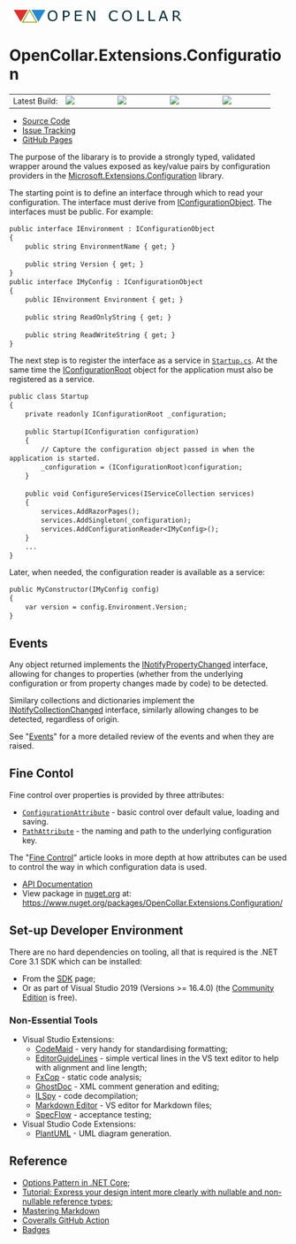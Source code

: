 ![Open Collar](./media/opencollar-logo-320x25x32.png) 
# OpenCollar.Extensions.Configuration

<table style="border-style: none; width: 100%;">
    <tr style="border-style: none;">
        <td style="width: 20%; border-style: none;">Latest Build:</td>
        <td style="width: 20%; border-style: none;"><a href="https://github.com/open-collar/OpenCollar.Extensions.Configuration/actions"><img src="https://img.shields.io/github/workflow/status/open-collar/OpenCollar.Extensions.Configuration/Build and Deploy"/></a></td>
        <td style="width: 20%; border-style: none;"><a href="https://coveralls.io/github/open-collar/OpenCollar.Extensions.Configuration?branch=master"><img src="https://coveralls.io/repos/github/open-collar/OpenCollar.Extensions.Configuration/badge.svg?branch=master"/></a></td>
        <td style="width: 20%; border-style: none;"><a href="https://www.nuget.org/packages/OpenCollar.Extensions.Configuration/"><img src="https://img.shields.io/nuget/vpre/OpenCollar.Extensions.Configuration?color=green"/></a></td>
        <td style="width: 20%; border-style: none;"><a href="https://open-collar.github.io/OpenCollar.Extensions.Configuration/articles/intro.html"><img src="https://img.shields.io/nuget/dt/OpenCollar.Extensions.Configuration?color=green"/></a></td>
    </tr>
</table>

 * [Source Code](https://github.com/open-collar/OpenCollar.Extensions.Configuration)
 * [Issue Tracking](https://github.com/open-collar/OpenCollar.Extensions.Configuration/issues)
 * [GitHub Pages](https://open-collar.github.io/OpenCollar.Extensions.Configuration/)

The purpose of the libarary is to provide a strongly typed, validated
wrapper around the values exposed as key/value pairs by configuration
providers in the 
[Microsoft.Extensions.Configuration](https://docs.microsoft.com/en-us/aspnet/core/fundamentals/configuration/?view=aspnetcore-3.1)
library.

The starting point is to define an interface through which to read your 
configuration.  The interface must derive from
[IConfigurationObject](/api/OpenCollar.Extensions.Configuration.IConfigurationObject.md).
The interfaces must be public.  For example:

```
public interface IEnvironment : IConfigurationObject
{
    public string EnvironmentName { get; }

    public string Version { get; }
}
public interface IMyConfig : IConfigurationObject
{
    public IEnvironment Environment { get; }

    public string ReadOnlyString { get; }

    public string ReadWriteString { get; }
}
```

The next step is to register the interface as a service in
[`Startup.cs`](https://docs.microsoft.com/en-us/aspnet/core/fundamentals/startup?view=aspnetcore-3.1).
At the same time the
[IConfigurationRoot](https://docs.microsoft.com/en-us/dotnet/api/microsoft.extensions.configuration.iconfigurationroot?view=dotnet-plat-ext-3.1)
object for the application must also be registered as a service.

```
public class Startup
{
    private readonly IConfigurationRoot _configuration;

    public Startup(IConfiguration configuration)
    {
        // Capture the configuration object passed in when the application is started.
        _configuration = (IConfigurationRoot)configuration;
    }

    public void ConfigureServices(IServiceCollection services)
    {
        services.AddRazorPages();
        services.AddSingleton(_configuration);
        services.AddConfigurationReader<IMyConfig>();
    }
    ...
}
```

Later, when needed, the configuration reader is available as a service:

```
public MyConstructor(IMyConfig config)
{
    var version = config.Environment.Version;
}
```

## Events

Any object returned implements the
[INotifyPropertyChanged](https://docs.microsoft.com/en-us/dotnet/api/system.componentmodel.inotifypropertychanged?view=netstandard-2.1)
interface, allowing for changes to properties (whether from the underlying
configuration or from property changes made by code) to be detected.

Similary collections and dictionaries implement the
[INotifyCollectionChanged](https://docs.microsoft.com/en-us/dotnet/api/system.collections.specialized.inotifycollectionchanged?view=netstandard-2.1)
interface, similarly allowing changes to be detected, regardless of origin.

See "[Events](https://open-collar.github.io/OpenCollar.Extensions.Configuration/usage/events.md)" for a more detailed review of the events and when they are raised.

## Fine Contol

Fine control over properties is provided by three attributes:

 * [`ConfigurationAttribute`](https://open-collar.github.io/OpenCollar.Extensions.Configuration/api/OpenCollar.Extensions.Configuration.ConfigurationAttribute.html) -
   basic control over default value, loading and saving.
 * [`PathAttribute`](https://open-collar.github.io/OpenCollar.Extensions.Configuration/api/OpenCollar.Extensions.Configuration.PathAttribute.html) -
   the naming and path to the underlying configuration key.

The "[Fine Control](https://open-collar.github.io/OpenCollar.Extensions.Configuration/usage/control.md)" article looks in more depth at how attributes can be used to 
control the way in which configuration data is used.

 * [API Documentation](https://open-collar.github.io/OpenCollar.Extensions.Configuration/)
 * View package in [nuget.org](https://nuget.org) at: https://www.nuget.org/packages/OpenCollar.Extensions.Configuration/

## Set-up Developer Environment

There are no hard dependencies on tooling, all that is required is the 
.NET Core 3.1 SDK which can be installed:

 * From the [SDK](https://dotnet.microsoft.com/download/dotnet-core/3.1) page;
 * Or as part of Visual Studio 2019 (Versions >= 16.4.0) (the
   [Community Edition](https://visualstudio.microsoft.com/vs/community/) is
   free).

### Non-Essential Tools

 * Visual Studio Extensions:
     * [CodeMaid](http://www.codemaid.net/) - very handy for standardising
       formatting;
     * [EditorGuideLines](https://marketplace.visualstudio.com/items?itemName=PaulHarrington.EditorGuidelines) -
       simple vertical lines in the VS text editor to help with alignment and line length;
     * [FxCop](https://docs.microsoft.com/en-us/visualstudio/code-quality/install-fxcop-analyzers?view=vs-2019#to-install-fxcop-analyzers-as-a-vsix) -
       static code analysis;
     * [GhostDoc](https://submain.com/products/ghostdoc.aspx) - XML comment
       generation and editing;
     * [ILSpy](https://marketplace.visualstudio.com/items?itemName=SharpDevelopTeam.ILSpy) -
       code decompilation;
     * [Markdown Editor](https://github.com/madskristensen/MarkdownEditor) -
       VS editor for Markdown files;
     * [SpecFlow](https://specflow.org/) - acceptance testing;
 * Visual Studio Code Extensions:
   * [PlantUML](https://marketplace.visualstudio.com/items?itemName=jebbs.plantuml) - UML diagram generation.

## Reference

 * [Options Pattern in .NET Core](https://codeburst.io/options-pattern-in-net-core-a50285aeb18d);
 * [Tutorial: Express your design intent more clearly with nullable and non-nullable reference types](https://docs.microsoft.com/en-us/dotnet/csharp/tutorials/nullable-reference-types);
 * [Mastering Markdown](https://guides.github.com/features/mastering-markdown/)
 * [Coveralls GitHub Action](https://github.com/marketplace/actions/coveralls-github-action)
 * [Badges](https://shields.io/category/build)
